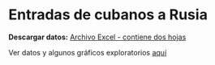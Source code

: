 # Entradas de cubanos a Rusia

**Descargar datos:** [Archivo Excel - contiene dos hojas](https://github.com/proyectoinvntario/Entradas-de-cubanos-a-Rusia/blob/master/Cubanos%20en%20Rusia%20.xlsx)

Ver datos y algunos gráficos exploratorios [aquí](https://github.com/proyectoinvntario/Entradas-de-cubanos-a-Rusia/blob/master/Viajes%20de%20cubanos%20a%20Rusia%202010-2018.ipynb) 

